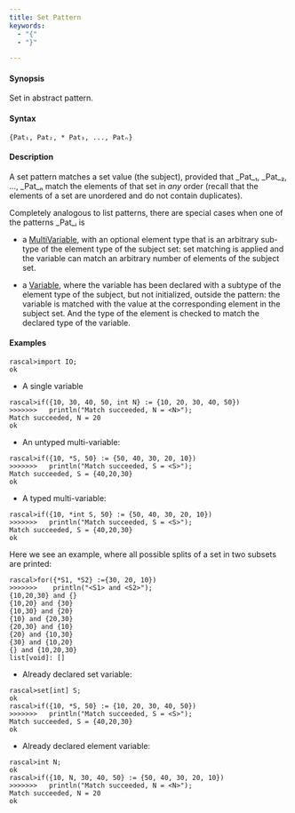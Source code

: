 ```yaml
---
title: Set Pattern
keywords:
  - "{"
  - "}"

---
```


#### Synopsis

Set in abstract pattern.

#### Syntax

```rascal
{Pat₁, Pat₂, * Pat₃, ..., Patₙ}
```

#### Description

A set pattern matches a set value (the subject), provided that _Pat_₁, _Pat_₂, ..., _Pat_ₙ match the elements of that set in *any* order
(recall that the elements of a set are unordered and do not contain duplicates).

Completely analogous to list patterns, there are special cases when one of the patterns _Pat_ᵢ is

*  a [MultiVariable](../../../Rascal/Patterns/MultiVariable/index.md), with an optional element type that is an arbitrary sub-type of the element type of the subject set: set matching is applied and the variable can match an arbitrary number of elements of the subject set.

*  a [Variable](../../../Rascal/Patterns/Variable/index.md), where the variable has been declared with a subtype of the element type of the subject, but not initialized, outside the pattern: the variable is matched with the value at the corresponding element in the subject set. And the type of the element is checked to match the declared type of the variable.


#### Examples


```rascal-shell 
rascal>import IO;
ok
```

* A single variable

```rascal-shell ,continue
rascal>if({10, 30, 40, 50, int N} := {10, 20, 30, 40, 50})
>>>>>>>   println("Match succeeded, N = <N>");
Match succeeded, N = 20
ok
```

* An untyped multi-variable:

```rascal-shell ,continue
rascal>if({10, *S, 50} := {50, 40, 30, 20, 10})
>>>>>>>   println("Match succeeded, S = <S>");
Match succeeded, S = {40,20,30}
ok
```

* A typed multi-variable:

```rascal-shell ,continue
rascal>if({10, *int S, 50} := {50, 40, 30, 20, 10})
>>>>>>>   println("Match succeeded, S = <S>");
Match succeeded, S = {40,20,30}
ok
```
Here we see an example, where all possible splits of a set in two subsets are printed:

```rascal-shell ,continue
rascal>for({*S1, *S2} :={30, 20, 10})
>>>>>>>    println("<S1> and <S2>");
{10,20,30} and {}
{10,20} and {30}
{10,30} and {20}
{10} and {20,30}
{20,30} and {10}
{20} and {10,30}
{30} and {10,20}
{} and {10,20,30}
list[void]: []
```

* Already declared set variable:

```rascal-shell ,continue
rascal>set[int] S;
ok
rascal>if({10, *S, 50} := {10, 20, 30, 40, 50})
>>>>>>>   println("Match succeeded, S = <S>");
Match succeeded, S = {40,20,30}
ok
```

* Already declared element variable:

```rascal-shell ,continue
rascal>int N;
ok
rascal>if({10, N, 30, 40, 50} := {50, 40, 30, 20, 10})
>>>>>>>   println("Match succeeded, N = <N>");
Match succeeded, N = 20
ok
```


